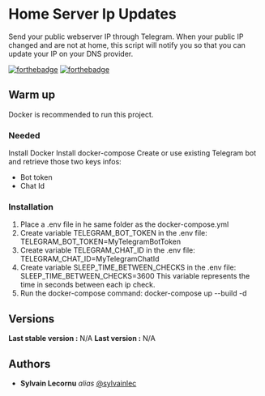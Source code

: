 # Home Server Ip Updates
Send your public webserver IP through Telegram.
When your public IP changed and are not at home, this script will notify you so that you can update your IP on your DNS provider.

[![forthebadge](http://forthebadge.com/images/badges/built-with-love.svg)](http://forthebadge.com)  [![forthebadge](http://forthebadge.com/images/badges/powered-by-electricity.svg)](http://forthebadge.com)

## Warm up

Docker is recommended to run this project.

### Needed

Install Docker
Install docker-compose
Create or use existing Telegram bot and retrieve those two keys infos:
- Bot token
- Chat Id

### Installation

1) Place a .env file in he same folder as the docker-compose.yml
2) Create variable TELEGRAM_BOT_TOKEN in the .env file: TELEGRAM_BOT_TOKEN=MyTelegramBotToken
3) Create variable TELEGRAM_CHAT_ID in the .env file: TELEGRAM_CHAT_ID=MyTelegramChatId
4) Create variable SLEEP_TIME_BETWEEN_CHECKS in the .env file: SLEEP_TIME_BETWEEN_CHECKS=3600
   This variable represents the time in seconds between each ip check.
5) Run the docker-compose command: docker-compose up --build -d

## Versions
**Last stable version :** N/A
**Last version :** N/A

## Authors
* **Sylvain Lecornu** _alias_ [@sylvainlec](https://github.com/sylvainlec)
